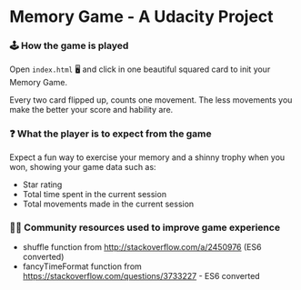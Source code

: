 # Memory Game - A Udacity Project

### 🕹 How the game is played

Open `index.html` 🖥 and click in one beautiful squared card to init your Memory Game.

Every two card flipped up, counts one movement. The less movements you make the better your score and hability are.

### :question: What the player is to expect from the game

Expect a fun way to exercise your memory and a shinny trophy when you won, showing your game data such as:

- Star rating
- Total time spent in the current session
- Total movements made in the current session

### 👩‍💻 Community resources used to improve game experience

- shuffle function from http://stackoverflow.com/a/2450976 (ES6 converted)
- fancyTimeFormat function from https://stackoverflow.com/questions/3733227 - ES6 converted
